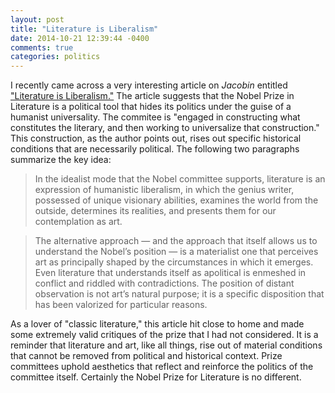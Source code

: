 ```yaml
---
layout: post
title: "Literature is Liberalism"
date: 2014-10-21 12:39:44 -0400
comments: true
categories: politics
---
```

I recently came across a very interesting article on *Jacobin* entitled ["Literature is Liberalism."](https://www.jacobinmag.com/2014/10/literature-is-liberalism/)  The article suggests that the Nobel Prize in Literature is a political tool that hides its politics under the guise of a humanist universality.  The commitee is "engaged in constructing what constitutes the literary, and then working to universalize that construction."  This construction, as the author points out, rises out specific historical conditions that are necessarily political.  The following two paragraphs summarize the key idea:

> In the idealist mode that the Nobel committee supports, literature is an expression 
> of humanistic liberalism, in which the genius writer, possessed of unique visionary 
> abilities, examines the world from the outside, determines its realities, and
> presents them for our contemplation as art.

> The alternative approach — and the approach that itself allows us to understand the 
> Nobel’s position — is a materialist one that perceives art as principally shaped by 
> the circumstances in which it emerges. Even literature that understands itself as 
> apolitical is enmeshed in conflict and riddled with contradictions. The position of 
> distant observation is not art’s natural purpose; it is a specific disposition that 
> has been valorized for particular reasons.

As a lover of "classic literature," this article hit close to home and made some extremely valid critiques of the prize that I had not considered.  It is a reminder that literature and art, like all things, rise out of material conditions that cannot be removed from political and historical context.  Prize committees uphold aesthetics that reflect and reinforce the politics of the committee itself.  Certainly the Nobel Prize for Literature is no different.